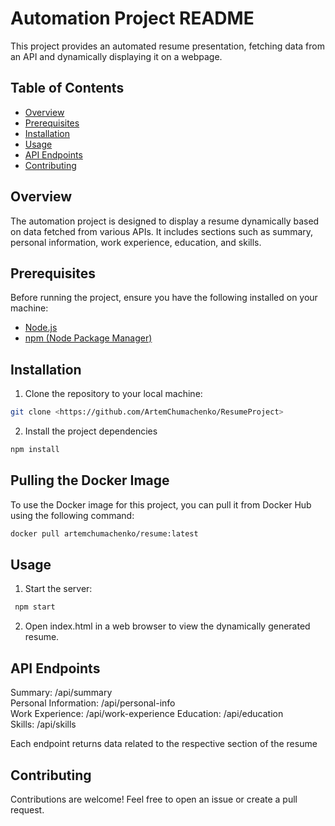 # Automation Project README

This project provides an automated resume presentation, fetching data from an API 
and dynamically displaying it on a webpage.

## Table of Contents

- [Overview](#overview)
- [Prerequisites](#prerequisites)
- [Installation](#installation)
- [Usage](#usage)
- [API Endpoints](#api-endpoints)
- [Contributing](#contributing)

## Overview

The automation project is designed to display a resume dynamically based on 
data fetched from various APIs. It includes sections such as summary, 
personal information, work experience, education, and skills.

## Prerequisites

Before running the project, ensure you have the following installed on your machine:

- [Node.js](https://nodejs.org/)
- [npm (Node Package Manager)](https://www.npmjs.com/)

## Installation

1. Clone the repository to your local machine:
```bash
git clone <https://github.com/ArtemChumachenko/ResumeProject>
```
2.  Install the project dependencies
```bash   
npm install
```

## Pulling the Docker Image

To use the Docker image for this project, you can pull it from Docker Hub using the following command:
```bash
docker pull artemchumachenko/resume:latest
```

## Usage

1. Start the server: 
```bash
 npm start
```
2. Open index.html in a web browser to view the dynamically generated resume.

## API Endpoints

  Summary:               /api/summary         
  Personal Information:  /api/personal-info    
  Work Experience:       /api/work-experience 
  Education:             /api/education       
  Skills:                /api/skills          


Each endpoint returns data related to the respective section of the resume

## Contributing

Contributions are welcome! Feel free to open an issue or create a pull request.
